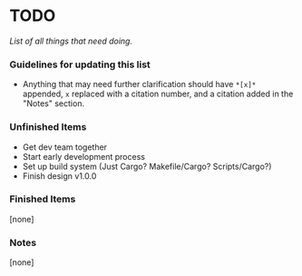 # TODO

_List of all things that need doing._

### Guidelines for updating this list

- Anything that may need further clarification should have `*[x]*` appended, `x` replaced with a citation number, and a citation
added in the "Notes" section.

### Unfinished Items

- Get dev team together
- Start early development process
- Set up build system (Just Cargo? Makefile/Cargo? Scripts/Cargo?)
- Finish design v1.0.0

### Finished Items

[none]

### Notes

[none]
